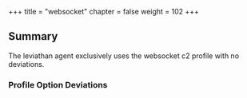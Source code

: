 +++
title = "websocket"
chapter = false
weight = 102
+++

## Summary
The leviathan agent exclusively uses the websocket c2 profile with no deviations.

### Profile Option Deviations


